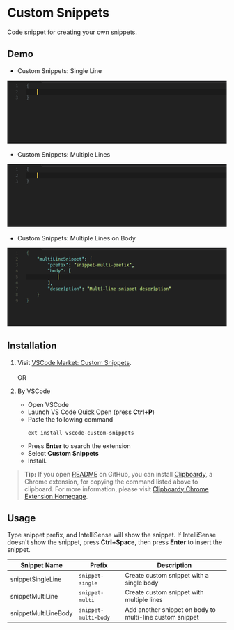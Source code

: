 # Custom Snippets

Code snippet for creating your own snippets.

## Demo

- Custom Snippets: Single Line

![Custom Snippets: Single-line](./images/demo_cs_single.gif "Create Custom or User snippet with single line body")

- Custom Snippets: Multiple Lines

![Custom Snippets: Multi-line](./images/demo_cs_multi.gif "Create Custom or User snippet with multiple line body")

- Custom Snippets: Multiple Lines on Body

![Custom Snippets: Multiple-line body](./images/demo_cs_multi_body.gif "Add snippet body to multi-line Custom or User snippet")

## Installation

1. Visit [VSCode Market: Custom Snippets](https://marketplace.visualstudio.com/items?itemName=NgekNgok.vscode-custom-snippets).<br><br>OR

2. By VSCode
   * Open VSCode
   * Launch VS Code Quick Open (press **Ctrl+P**) 
   * Paste the following command
     ```
     ext install vscode-custom-snippets
     ```
   * Press **Enter** to search the extension
   * Select **Custom Snippets** 
   * Install.

> **Tip:** If you open [README](https://github.com/alyyasser/vscode-CustomSnippets/blob/master/README.md) on GitHub, you can install [Clipboardy](https://chrome.google.com/webstore/detail/clipboardy/gkafpbdjggkmmngaamlghmigadfaalhc), a Chrome extension, for copying the command listed above to clipboard.
> For more information, please visit [Clipboardy Chrome Extension Homepage](https://rainsoft.io/clipboardy-chrome-extension/).

## Usage

Type snippet prefix, and IntelliSense will show the snippet. If IntelliSense doesn't show the snippet, press **Ctrl+Space**, then press **Enter** to insert the snippet.

Snippet Name | Prefix | Description
--- | --- | ---
snippetSingleLine | `snippet-single` | Create custom snippet with a single body
snippetMultiLine | `snippet-multi` | Create custom snippet with multiple lines
snippetMultiLineBody | `snippet-multi-body` | Add another snippet on body to multi-line custom snippet
